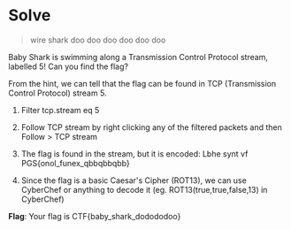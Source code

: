 # Solve
> wire shark doo doo doo doo doo doo

Baby Shark is swimming along a Transmission Control Protocol stream, labelled 5! Can you find the flag?

From the hint, we can tell that the flag can be found in TCP (Transmission Control Protocol) stream 5.

1. Filter tcp.stream eq 5

2. Follow TCP stream by right clicking any of the filtered packets and then Follow > TCP stream

3. The flag is found in the stream, but it is encoded: Lbhe synt vf PGS{onol_funex_qbbqbbqbb}

4. Since the flag is a basic Caesar's Cipher (ROT13), we can use CyberChef or anything to decode it (eg. ROT13(true,true,false,13) in CyberChef)

**Flag**: Your flag is CTF{baby_shark_dodododoo}
